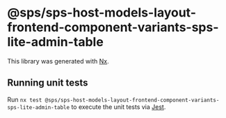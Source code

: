 # @sps/sps-host-models-layout-frontend-component-variants-sps-lite-admin-table

This library was generated with [Nx](https://nx.dev).

## Running unit tests

Run `nx test @sps/sps-host-models-layout-frontend-component-variants-sps-lite-admin-table` to execute the unit tests via [Jest](https://jestjs.io).
